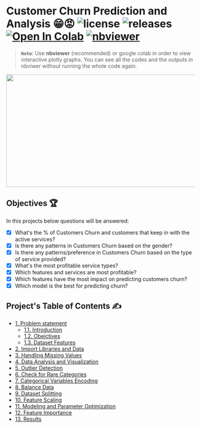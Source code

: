 # Customer Churn Prediction and Analysis 😁😡  ![license](https://img.shields.io/github/license/Pegah-Ardehkhani/Customer-Churn-Prediction.svg) ![releases](https://img.shields.io/github/release/pouyaardehkhani/Time-Series-Analysis.svg) <a href="https://colab.research.google.com/drive/14Qjd2CrysCLx4K95t-r_t8fRvXMjyDbj?usp=sharing" target="_parent\"><img src="https://colab.research.google.com/assets/colab-badge.svg" alt="Open In Colab"/></a> [![nbviewer](https://img.shields.io/badge/render-nbviewer-orange.svg)](https://nbviewer.org/github/Pegah-Ardehkhani/Customer-Churn-Prediction/blob/main/Telco%20Customer%20Churn%20Prediction%20and%20Analysis.ipynb)

> **`Note`**: Use **nbviewer** (recommended) or google colab in order to view interactive plotly graphs. You can see all the codes and the outputs in nbviwer without running the whole code again.

<p align="center">
  <img width="600" height="300" src="https://www.pointillist.com/wp-content/uploads/2017/11/Running-4-the-Exit-2-844x422.png">
</p>

## Objectives 🏆

In this projects below questions will be answered:

* [x] What's the % of Customers Churn and customers that keep in with the active services?
* [x] Is there any patterns in Customers Churn based on the gender?
* [x] Is there any patterns/preference in Customers Churn based on the type of service provided?
* [x] What's the most profitable service types?
* [x] Which features and services are most profitable?
* [x] Which features have the most impact on predicting customers churn?
* [x] Which model is the best for predicting churn?

## Project's Table of Contents ✍️

- [1. Problem statement](#Problem_Statement)
    - [1.1. Introduction](#Introduction)
    - [1.2. Obejctives](#Obejctives)
    - [1.3. Dataset Features](#Dataset_Features)
- [2. Import Libraries and Data](#Import_Libraries_and_Data)
- [3. Handling Missing Values](#Handling_Missing_Values)
- [4. Data Analysis and Visualization](#Data_Analysis_and_Visualization)
- [5. Outlier Detection](#Outlier_Detection)
- [6. Check for Rare Categories](#Check_for_Rare_Categories)
- [7. Categorical Variables Encoding](#Categorical_Variables_Encoding)
- [8. Balance Data](#Balance_Data)
- [9. Dataset Splitting](#Dataset_Splitting)
- [10. Feature Scaling](#Feature_Scaling)
- [11. Modeling and Parameter Optimization](#Modeling_and_Parameter_Optimization)
- [12. Feature Importance](#Feature_Importance)
- [13. Results](#Results)
